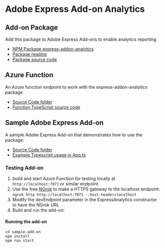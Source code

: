 # Adobe Express Add-on Analytics

## Add-on Package

Add this package to Adobe Express Add-ons to enable analytics reporting

- [NPM Package express-addon-analytics](https://www.npmjs.com/package/express-addon-analytics)
- [Package readme](addon-package/readme.md)
- [Package source code](addon-package/src/ExpressAnalytics.ts)

## Azure Function

An Azure function endpoint to work with the express-addon-analytics package

- [Source Code folder](azure-function)
- [Function TypeScript source code](azure-function/src/functions/expressAnalytics.ts)

## Sample Adobe Express Add-on

A sample Adobe Express Add-on that demonstrates how to use the package:

- [Source Code folder](sample-add-on)
- [Example Typescript usage in App.ts](sample-add-on/src/ui/components/App.ts)

### Testing Add-on

1. build and start Azure Function for testing locally at `http://localhost:7071` or similar endpoint.
2. Use the free [NGrok](https://ngrok.com/) to make a HTTPS gateway to the localhost endpoint: `ngrok http http://localhost:7071 --host-header=localhost`
3. Modify the devEndpoint parameter in the ExpressAnalytics constructor to have the NGrok URL
4. Build and run the add-on:

#### Running the add-on

    cd sample-add-on
    npm install
    npm run start

